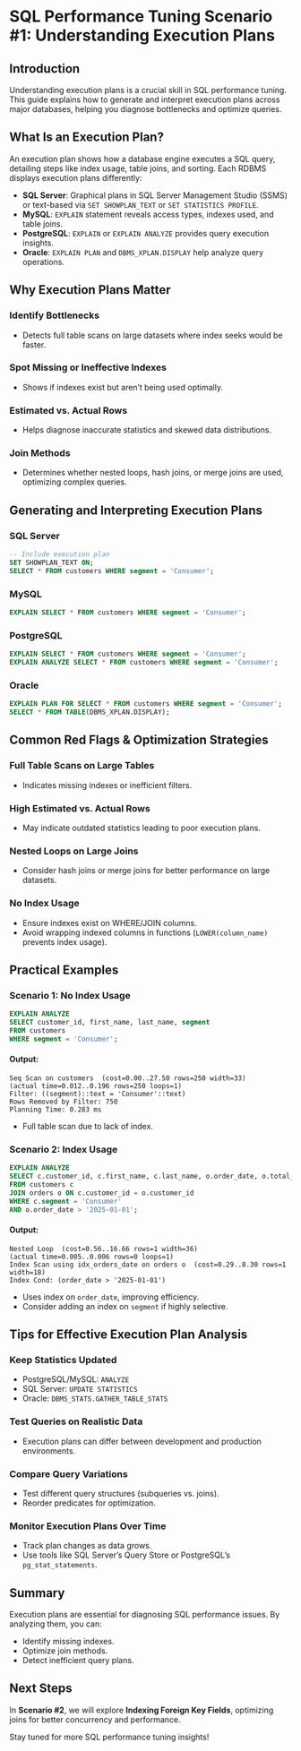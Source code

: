 # SQL Performance Tuning Scenario #1: Understanding Execution Plans

## Introduction
Understanding execution plans is a crucial skill in SQL performance tuning. This guide explains how to generate and interpret execution plans across major databases, helping you diagnose bottlenecks and optimize queries.

## What Is an Execution Plan?
An execution plan shows how a database engine executes a SQL query, detailing steps like index usage, table joins, and sorting. Each RDBMS displays execution plans differently:

- **SQL Server**: Graphical plans in SQL Server Management Studio (SSMS) or text-based via `SET SHOWPLAN_TEXT` or `SET STATISTICS PROFILE`.
- **MySQL**: `EXPLAIN` statement reveals access types, indexes used, and table joins.
- **PostgreSQL**: `EXPLAIN` or `EXPLAIN ANALYZE` provides query execution insights.
- **Oracle**: `EXPLAIN PLAN` and `DBMS_XPLAN.DISPLAY` help analyze query operations.

## Why Execution Plans Matter
### Identify Bottlenecks
- Detects full table scans on large datasets where index seeks would be faster.

### Spot Missing or Ineffective Indexes
- Shows if indexes exist but aren’t being used optimally.

### Estimated vs. Actual Rows
- Helps diagnose inaccurate statistics and skewed data distributions.

### Join Methods
- Determines whether nested loops, hash joins, or merge joins are used, optimizing complex queries.

## Generating and Interpreting Execution Plans
### SQL Server
```sql
-- Include execution plan
SET SHOWPLAN_TEXT ON;
SELECT * FROM customers WHERE segment = 'Consumer';
```

### MySQL
```sql
EXPLAIN SELECT * FROM customers WHERE segment = 'Consumer';
```

### PostgreSQL
```sql
EXPLAIN SELECT * FROM customers WHERE segment = 'Consumer';
EXPLAIN ANALYZE SELECT * FROM customers WHERE segment = 'Consumer';
```

### Oracle
```sql
EXPLAIN PLAN FOR SELECT * FROM customers WHERE segment = 'Consumer';
SELECT * FROM TABLE(DBMS_XPLAN.DISPLAY);
```

## Common Red Flags & Optimization Strategies
### Full Table Scans on Large Tables
- Indicates missing indexes or inefficient filters.

### High Estimated vs. Actual Rows
- May indicate outdated statistics leading to poor execution plans.

### Nested Loops on Large Joins
- Consider hash joins or merge joins for better performance on large datasets.

### No Index Usage
- Ensure indexes exist on WHERE/JOIN columns.
- Avoid wrapping indexed columns in functions (`LOWER(column_name)` prevents index usage).

## Practical Examples
### Scenario 1: No Index Usage
```sql
EXPLAIN ANALYZE
SELECT customer_id, first_name, last_name, segment
FROM customers
WHERE segment = 'Consumer';
```
#### Output:
```
Seq Scan on customers  (cost=0.00..27.50 rows=250 width=33) 
(actual time=0.012..0.196 rows=250 loops=1)
Filter: ((segment)::text = 'Consumer'::text)
Rows Removed by Filter: 750
Planning Time: 0.283 ms
```
- Full table scan due to lack of index.

### Scenario 2: Index Usage
```sql
EXPLAIN ANALYZE
SELECT c.customer_id, c.first_name, c.last_name, o.order_date, o.total_amount
FROM customers c
JOIN orders o ON c.customer_id = o.customer_id
WHERE c.segment = 'Consumer'
AND o.order_date > '2025-01-01';
```
#### Output:
```
Nested Loop  (cost=0.56..16.66 rows=1 width=36) 
(actual time=0.005..0.006 rows=0 loops=1)
Index Scan using idx_orders_date on orders o  (cost=0.29..8.30 rows=1 width=18)
Index Cond: (order_date > '2025-01-01')
```
- Uses index on `order_date`, improving efficiency.
- Consider adding an index on `segment` if highly selective.

## Tips for Effective Execution Plan Analysis
### Keep Statistics Updated
- PostgreSQL/MySQL: `ANALYZE`
- SQL Server: `UPDATE STATISTICS`
- Oracle: `DBMS_STATS.GATHER_TABLE_STATS`

### Test Queries on Realistic Data
- Execution plans can differ between development and production environments.

### Compare Query Variations
- Test different query structures (subqueries vs. joins).
- Reorder predicates for optimization.

### Monitor Execution Plans Over Time
- Track plan changes as data grows.
- Use tools like SQL Server’s Query Store or PostgreSQL’s `pg_stat_statements`.

## Summary
Execution plans are essential for diagnosing SQL performance issues. By analyzing them, you can:
- Identify missing indexes.
- Optimize join methods.
- Detect inefficient query plans.

## Next Steps
In **Scenario #2**, we will explore **Indexing Foreign Key Fields**, optimizing joins for better concurrency and performance.

Stay tuned for more SQL performance tuning insights!
